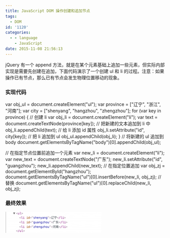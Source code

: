 ```yaml
---
title: JavaScript DOM 操作创建和追加节点
tags:
  - DOM
id: '1120'
categories:
  - - language
    - JavaScript
date: 2015-11-08 21:56:13
---
```


jQuery 有一个 append 方法，就是在某个元素基础上追加一些元素，但实际内部实现是需要先创建在追加，下面代码演示了一个创建 ul 和 li 的过程。注意：如果操作已有节点，那么已有节点会发生物理位置移动的现象。
<!-- more -->
### 实现代码

var obj\_ul = document.createElement("ul");
var province = \["辽宁", "浙江", "河南"\];
var city = \["shenyang", "hangzhou", "zhengzhou"\];
for (var key in province) {
  // 创建 li
  var obj\_li = document.createElement("li");
  var text = document.createTextNode(province\[key\]);
  // 把新建的文本追加到 li 中
  obj\_li.appendChild(text);
  // 给 li 添加 id 属性
  obj\_li.setAttribute("id", city\[key\]);
  // 把 li 追加到 ul
  obj\_ul.appendChild(obj\_li);
}
// 将新建的 ul 追加到 body
document.getElementsByTagName("body")\[0\].appendChild(obj\_ul);

// 在指定节点位置前追加一个元素
var new\_li = document.createElement("li");
var new\_text = document.createTextNode("广东");
new\_li.setAttribute("id", "guangzhou");
new\_li.appendChild(new\_text);
// 在指定位置追加
var obj\_zj = document.getElementById("hangzhou");
document.getElementsByTagName("ul")\[0\].insertBefore(new\_li, obj\_zj);
// 替换
document.getElementsByTagName("ul")\[0\].replaceChild(new\_li, obj\_zj);

### 最终效果

[![Screen Shot 2015-11-08 at 9.55.29 PM](/images/2015/11/Screen-Shot-2015-11-08-at-9.55.29-PM-300x66.png)](/images/2015/11/Screen-Shot-2015-11-08-at-9.55.29-PM.png)